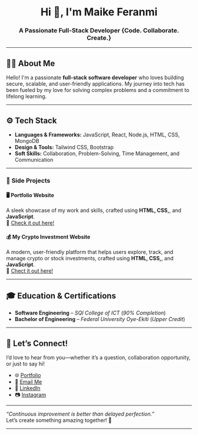 <h1 align="center">Hi 👋, I'm Maike Feranmi</h1>
<h3 align="center">A Passionate Full-Stack Developer {Code. Collaborate. Create.}</h3>

---

## 🧑‍💻 **About Me**  
Hello! I'm a passionate **full-stack software developer** who loves building secure, scalable, and user-friendly applications. My journey into tech has been fueled by my love for solving complex problems and a commitment to lifelong learning.  

---

## ⚙️ **Tech Stack**  
- **Languages & Frameworks:** JavaScript, React, Node.js, HTML, CSS, MongoDB
- **Design & Tools:** Tailwind CSS, Bootstrap 
- **Soft Skills:** Collaboration, Problem-Solving, Time Management, and Communication  

---

### 🌟 **Side Projects**  

#### 🖥️ **Portfolio Website**  
A sleek showcase of my work and skills, crafted using **HTML, CSS,**, and **JavaScript**.  
🔗 [Check it out here!]()  

#### 💰 **My Crypto Investment Website**  
A modern, user-friendly platform that helps users explore, track, and manage crypto or stock investments, crafted using **HTML, CSS,**, and **JavaScript**.  
🔗 [Chect it out here!](https://crypto-rose-pi.vercel.app/)  

---

## 🎓 **Education & Certifications**  
- **Software Engineering** – *SQI College of ICT* (*90% Completion*)
- **Bachelor of Engineering** – *Federal University Oye-Ekiti* (*Upper Credit*)  

---

## 💬 **Let’s Connect!**  
I’d love to hear from you—whether it’s a question, collaboration opportunity, or just to say hi!  
- 🌐 [Portfolio]()  
- 📧 [Email Me](mailto:michealferanmi02@gmail.com)  
- 🔗 [LinkedIn](https://www.linkedin.com/in/micheal-f-owonifaari-11191831b/)  
- 📷 [Instagram](https://www.instagram.com/maike_feranmi) 

---

*“Continuous improvement is better than delayed perfection.”*  
Let’s create something amazing together! 🚀  

---

